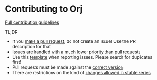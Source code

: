 Contributing to Orj
====================

[Full contribution guidelines](https://github.com/orj/orj/wiki/Contributing)

TL;DR

* If you [make a pull request](https://github.com/orj/orj/wiki/Contributing#making-pull-requests),
  do not create an issue! Use the PR description for that
* Issues are handled with a much lower priority than pull requests
* Use this [template](https://github.com/orj/orj/wiki/Contributing#reporting-issues)
  when reporting issues. Please search for duplicates first!
* Pull requests must be made against the [correct version](https://github.com/orj/orj/wiki/Contributing#against-which-version-should-i-submit-a-patch)
* There are restrictions on the kind of [changes allowed in stable series](https://github.com/orj/orj/wiki/Contributing#what-does-stable-mean)

